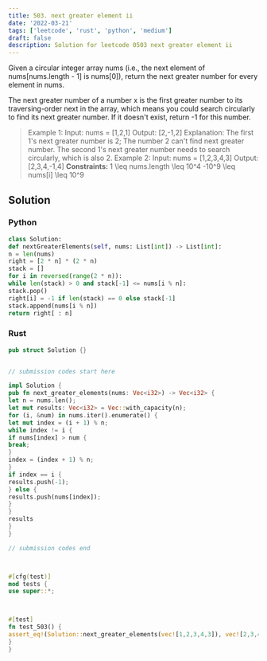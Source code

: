 ```yaml
---
title: 503. next greater element ii
date: '2022-03-21'
tags: ['leetcode', 'rust', 'python', 'medium']
draft: false
description: Solution for leetcode 0503 next greater element ii
---
```




Given a circular integer array nums (i.e., the next element of nums[nums.length - 1] is nums[0]), return the next greater number for every element in nums.

The next greater number of a number x is the first greater number to its traversing-order next in the array, which means you could search circularly to find its next greater number. If it doesn't exist, return -1 for this number.



>   Example 1:
>   Input: nums <TeX>=</TeX> [1,2,1]
>   Output: [2,-1,2]
>   Explanation: The first 1's next greater number is 2;
>   The number 2 can't find next greater number.
>   The second 1's next greater number needs to search circularly, which is also 2.
>   Example 2:
>   Input: nums <TeX>=</TeX> [1,2,3,4,3]
>   Output: [2,3,4,-1,4]
**Constraints:**
>   	1 <TeX>\leq</TeX> nums.length <TeX>\leq</TeX> 10^4
>   	-10^9 <TeX>\leq</TeX> nums[i] <TeX>\leq</TeX> 10^9


## Solution



### Python
```python
class Solution:
def nextGreaterElements(self, nums: List[int]) -> List[int]:
n = len(nums)
right = [2 * n] * (2 * n)
stack = []
for i in reversed(range(2 * n)):
while len(stack) > 0 and stack[-1] <= nums[i % n]:
stack.pop()
right[i] = -1 if len(stack) == 0 else stack[-1]
stack.append(nums[i % n])
return right[ : n]
```


### Rust
```rust
pub struct Solution {}


// submission codes start here

impl Solution {
pub fn next_greater_elements(nums: Vec<i32>) -> Vec<i32> {
let n = nums.len();
let mut results: Vec<i32> = Vec::with_capacity(n);
for (i, &num) in nums.iter().enumerate() {
let mut index = (i + 1) % n;
while index != i {
if nums[index] > num {
break;
}
index = (index + 1) % n;
}
if index == i {
results.push(-1);
} else {
results.push(nums[index]);
}
}
results
}
}

// submission codes end



#[cfg(test)]
mod tests {
use super::*;



#[test]
fn test_503() {
assert_eq!(Solution::next_greater_elements(vec![1,2,3,4,3]), vec![2,3,4,-1,4]);
}
}

```
